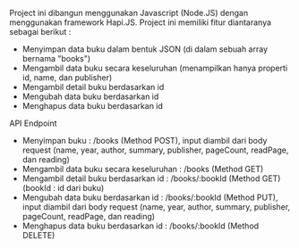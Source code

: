 Project ini dibangun menggunakan Javascript (Node.JS) dengan menggunakan framework Hapi.JS. 
Project ini memiliki fitur diantaranya sebagai berikut :
- Menyimpan data buku dalam bentuk JSON (di dalam sebuah array bernama "books")
- Mengambil data buku secara keseluruhan (menampilkan hanya properti id, name, dan publisher)
- Mengambil detail buku berdasarkan id
- Mengubah data buku berdasarkan id
- Menghapus data buku berdasarkan id

API Endpoint

- Menyimpan buku : /books (Method POST), input diambil dari body request (name, year, author, summary, publisher, pageCount, readPage, dan reading)
- Mengambil data buku secara keseluruhan : /books (Method GET)
- Mengambil detail buku berdasarkan id : /books/:bookId (Method GET) (bookId : id dari buku)
- Mengubah data buku berdasarkan id : /books/:bookId (Method PUT), input diambil dari body request (name, year, author, summary, publisher, pageCount, readPage, dan reading)
- Menghapus data buku berdasarkan id : /books/:bookId (Method DELETE)
